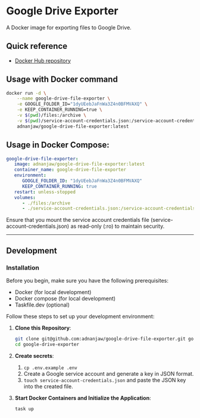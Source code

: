 # Google Drive Exporter

A Docker image for exporting files to Google Drive.

## Quick reference
 *  [Docker Hub repository](https://hub.docker.com/repository/docker/adnanjaw/google-drive-file-exporter/general)

## Usage with Docker command

```bash
docker run -d \
    --name google-drive-file-exporter \
    -e GOOGLE_FOLDER_ID="1dyUEebJaFnWa3Z4n0BFMVAXQ" \
    -e KEEP_CONTAINER_RUNNING=true \
    -v $(pwd)/files:/archive \
    -v $(pwd)/service-account-credentials.json:/service-account-credentials.json:ro \
    adnanjaw/google-drive-file-exporter:latest
```

## Usage in Docker Compose:

```yaml
google-drive-file-exporter:
   image: adnanjaw/google-drive-file-exporter:latest
   container_name: google-drive-file-exporter
   environment:
      GOOGLE_FOLDER_ID: "1dyUEebJaFnWa3Z4n0BFMVAXQ"
      KEEP_CONTAINER_RUNNING: true
   restart: unless-stopped
   volumes:
      - ./files:/archive
      - ./service-account-credentials.json:/service-account-credentials.json:ro
```

Ensure that you mount the service account credentials file (service-account-credentials.json) as read-only (:ro) to maintain security.

---

## Development

### Installation

Before you begin, make sure you have the following prerequisites:

- Docker (for local development)
- Docker compose (for local development)
- Taskfile.dev (optional)

Follow these steps to set up your development environment:

1. **Clone this Repository**:

   ```bash
   git clone git@github.com:adnanjaw/google-drive-file-exporter.git google-drive-exporter
   cd google-drive-exporter
   ```

2. **Create secrets**:

   1. `cp .env.example .env`
   2. Create a Google service account and generate a key in JSON format.
   3. `touch service-account-credentials.json` and paste the JSON key into the created file.

3. **Start Docker Containers and Initialize the Application**:

   ```bash
   task up
   ```